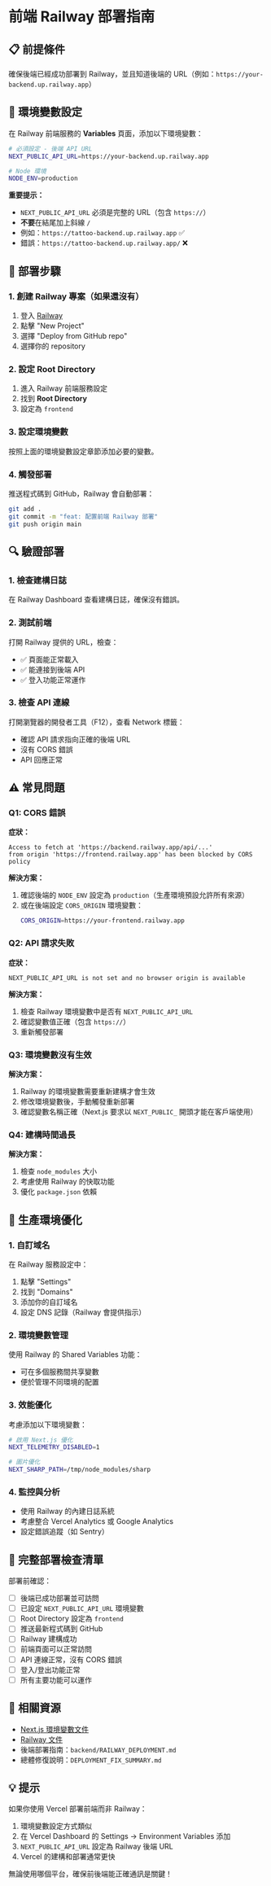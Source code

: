 # 前端 Railway 部署指南

## 📋 前提條件

確保後端已經成功部署到 Railway，並且知道後端的 URL（例如：`https://your-backend.up.railway.app`）

## 🔧 環境變數設定

在 Railway 前端服務的 **Variables** 頁面，添加以下環境變數：

```bash
# 必須設定 - 後端 API URL
NEXT_PUBLIC_API_URL=https://your-backend.up.railway.app

# Node 環境
NODE_ENV=production
```

**重要提示：**
- `NEXT_PUBLIC_API_URL` 必須是完整的 URL（包含 `https://`）
- **不要**在結尾加上斜線 `/`
- 例如：`https://tattoo-backend.up.railway.app` ✅
- 錯誤：`https://tattoo-backend.up.railway.app/` ❌

## 🚀 部署步驟

### 1. 創建 Railway 專案（如果還沒有）

1. 登入 [Railway](https://railway.app)
2. 點擊 "New Project"
3. 選擇 "Deploy from GitHub repo"
4. 選擇你的 repository

### 2. 設定 Root Directory

1. 進入 Railway 前端服務設定
2. 找到 **Root Directory**
3. 設定為 `frontend`

### 3. 設定環境變數

按照上面的環境變數設定章節添加必要的變數。

### 4. 觸發部署

推送程式碼到 GitHub，Railway 會自動部署：

```bash
git add .
git commit -m "feat: 配置前端 Railway 部署"
git push origin main
```

## 🔍 驗證部署

### 1. 檢查建構日誌

在 Railway Dashboard 查看建構日誌，確保沒有錯誤。

### 2. 測試前端

打開 Railway 提供的 URL，檢查：
- ✅ 頁面能正常載入
- ✅ 能連接到後端 API
- ✅ 登入功能正常運作

### 3. 檢查 API 連線

打開瀏覽器的開發者工具（F12），查看 Network 標籤：
- 確認 API 請求指向正確的後端 URL
- 沒有 CORS 錯誤
- API 回應正常

## ⚠️ 常見問題

### Q1: CORS 錯誤

**症狀：**
```
Access to fetch at 'https://backend.railway.app/api/...' 
from origin 'https://frontend.railway.app' has been blocked by CORS policy
```

**解決方案：**
1. 確認後端的 `NODE_ENV` 設定為 `production`（生產環境預設允許所有來源）
2. 或在後端設定 `CORS_ORIGIN` 環境變數：
   ```bash
   CORS_ORIGIN=https://your-frontend.railway.app
   ```

### Q2: API 請求失敗

**症狀：**
```
NEXT_PUBLIC_API_URL is not set and no browser origin is available
```

**解決方案：**
1. 檢查 Railway 環境變數中是否有 `NEXT_PUBLIC_API_URL`
2. 確認變數值正確（包含 `https://`）
3. 重新觸發部署

### Q3: 環境變數沒有生效

**解決方案：**
1. Railway 的環境變數需要重新建構才會生效
2. 修改環境變數後，手動觸發重新部署
3. 確認變數名稱正確（Next.js 要求以 `NEXT_PUBLIC_` 開頭才能在客戶端使用）

### Q4: 建構時間過長

**解決方案：**
1. 檢查 `node_modules` 大小
2. 考慮使用 Railway 的快取功能
3. 優化 `package.json` 依賴

## 🎯 生產環境優化

### 1. 自訂域名

在 Railway 服務設定中：
1. 點擊 "Settings"
2. 找到 "Domains"
3. 添加你的自訂域名
4. 設定 DNS 記錄（Railway 會提供指示）

### 2. 環境變數管理

使用 Railway 的 Shared Variables 功能：
- 可在多個服務間共享變數
- 便於管理不同環境的配置

### 3. 效能優化

考慮添加以下環境變數：

```bash
# 啟用 Next.js 優化
NEXT_TELEMETRY_DISABLED=1

# 圖片優化
NEXT_SHARP_PATH=/tmp/node_modules/sharp
```

### 4. 監控與分析

- 使用 Railway 的內建日誌系統
- 考慮整合 Vercel Analytics 或 Google Analytics
- 設定錯誤追蹤（如 Sentry）

## 📱 完整部署檢查清單

部署前確認：

- [ ] 後端已成功部署並可訪問
- [ ] 已設定 `NEXT_PUBLIC_API_URL` 環境變數
- [ ] Root Directory 設定為 `frontend`
- [ ] 推送最新程式碼到 GitHub
- [ ] Railway 建構成功
- [ ] 前端頁面可以正常訪問
- [ ] API 連線正常，沒有 CORS 錯誤
- [ ] 登入/登出功能正常
- [ ] 所有主要功能可以運作

## 🔗 相關資源

- [Next.js 環境變數文件](https://nextjs.org/docs/app/building-your-application/configuring/environment-variables)
- [Railway 文件](https://docs.railway.app/)
- 後端部署指南：`backend/RAILWAY_DEPLOYMENT.md`
- 總體修復說明：`DEPLOYMENT_FIX_SUMMARY.md`

## 💡 提示

如果你使用 Vercel 部署前端而非 Railway：

1. 環境變數設定方式類似
2. 在 Vercel Dashboard 的 Settings → Environment Variables 添加
3. `NEXT_PUBLIC_API_URL` 設定為 Railway 後端 URL
4. Vercel 的建構和部署通常更快

無論使用哪個平台，確保前後端能正確通訊是關鍵！

